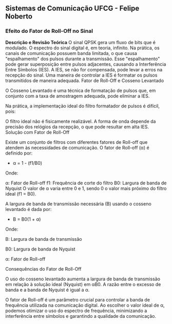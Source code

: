 ## Sistemas de Comunicação UFCG - Felipe Noberto

### Efeito do Fator de Roll-Off no Sinal

**Descrição e Revisão Teórica**
O sinal QPSK gera um fluxo de bits que é modulado.
O espectro do sinal digital é, em teoria, infinito.
Na prática, os canais de comunicação possuem banda limitada, o que causa "espalhamento" dos pulsos durante a transmissão.
Esse "espalhamento" pode gerar superposição entre pulsos adjacentes, causando a Interferência Entre Símbolos (IES).
A IES, se não for compensada, pode levar a erros na recepção do sinal.
Uma maneira de controlar a IES é formatar os pulsos transmitidos de maneira adequada.
Fator de Roll-Off e Cosseno Levantado

O Cosseno Levantado é uma técnica de formatação de pulsos que, em conjunto com a taxa de amostragem adequada, pode eliminar a IES.

Na prática, a implementação ideal do filtro formatador de pulsos é difícil, pois:

O filtro ideal não é fisicamente realizável.
A forma de onda depende da precisão dos relógios da recepção, o que pode resultar em alta IES.
Solução com Fator de Roll-Off

Existe um conjunto de filtros com diferentes fatores de Roll-off que atendem às necessidades de comunicação. O fator de Roll-off (α) é definido por:

- α = 1 - (f1/B0)

Onde:

α: Fator de Roll-off
f1: Frequência de corte do filtro
B0: Largura de banda de Nyquist
O valor de α varia entre 0 e 1, sendo 0 o valor mais próximo do filtro ideal (f1 = B0).

A largura de banda de transmissão necessária (B) usando o cosseno levantado é dada por:

- B = B0(1 + α)

Onde:

B: Largura de banda de transmissão

B0: Largura de banda de Nyquist

α: Fator de Roll-off

Consequências do Fator de Roll-Off

O uso do cosseno levantado aumenta a largura de banda de transmissão em relação à solução ideal (Nyquist) em αB0. A razão entre o excesso de banda e a banda de Nyquist é igual a α.

O fator de Roll-off é um parâmetro crucial para controlar a banda de frequência utilizada na comunicação digital. Ao escolher o valor ideal de α, podemos otimizar o uso do espectro de frequência, minimizando a interferência entre símbolos e garantindo a qualidade da comunicação.
